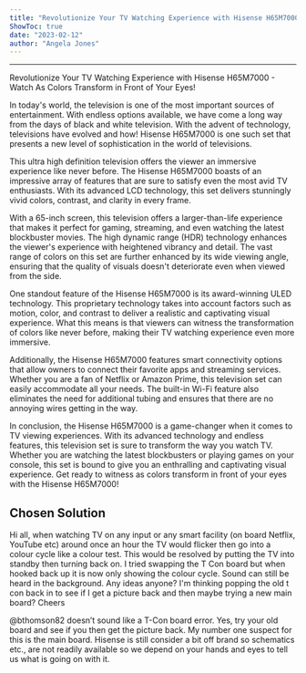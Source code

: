```yaml
---
title: "Revolutionize Your TV Watching Experience with Hisense H65M7000 - Watch As Colors Transform in Front of Your Eyes!"
ShowToc: true 
date: "2023-02-12"
author: "Angela Jones"
---
```

*****
Revolutionize Your TV Watching Experience with Hisense H65M7000 - Watch As Colors Transform in Front of Your Eyes!

In today's world, the television is one of the most important sources of entertainment. With endless options available, we have come a long way from the days of black and white television. With the advent of technology, televisions have evolved and how! Hisense H65M7000 is one such set that presents a new level of sophistication in the world of televisions.

This ultra high definition television offers the viewer an immersive experience like never before. The Hisense H65M7000 boasts of an impressive array of features that are sure to satisfy even the most avid TV enthusiasts. With its advanced LCD technology, this set delivers stunningly vivid colors, contrast, and clarity in every frame.

With a 65-inch screen, this television offers a larger-than-life experience that makes it perfect for gaming, streaming, and even watching the latest blockbuster movies. The high dynamic range (HDR) technology enhances the viewer's experience with heightened vibrancy and detail. The vast range of colors on this set are further enhanced by its wide viewing angle, ensuring that the quality of visuals doesn't deteriorate even when viewed from the side.

One standout feature of the Hisense H65M7000 is its award-winning ULED technology. This proprietary technology takes into account factors such as motion, color, and contrast to deliver a realistic and captivating visual experience. What this means is that viewers can witness the transformation of colors like never before, making their TV watching experience even more immersive.

Additionally, the Hisense H65M7000 features smart connectivity options that allow owners to connect their favorite apps and streaming services. Whether you are a fan of Netflix or Amazon Prime, this television set can easily accommodate all your needs. The built-in Wi-Fi feature also eliminates the need for additional tubing and ensures that there are no annoying wires getting in the way.

In conclusion, the Hisense H65M7000 is a game-changer when it comes to TV viewing experiences. With its advanced technology and endless features, this television set is sure to transform the way you watch TV. Whether you are watching the latest blockbusters or playing games on your console, this set is bound to give you an enthralling and captivating visual experience. Get ready to witness as colors transform in front of your eyes with the Hisense H65M7000!


## Chosen Solution
 Hi all, when watching TV on any input or any smart facility (on board Netflix, YouTube etc) around once an hour the TV would flicker then go into a colour cycle like a colour test. This would be resolved by putting the TV into standby then turning back on.
I tried swapping the T Con board but when hooked back up it is now only showing the colour cycle. Sound can still be heard in the background.
Any ideas anyone? I'm thinking popping the old t con back in to see if I get a picture back and then maybe trying a new main board?
Cheers

 @bthomson82 doesn’t sound like a T-Con board error. Yes, try your old board and see if you then get the picture back. My number one suspect for this is the main board. Hisense is still consider a bit off brand so schematics etc., are not readily available so we depend on your hands and eyes to tell us what is going on with it.




